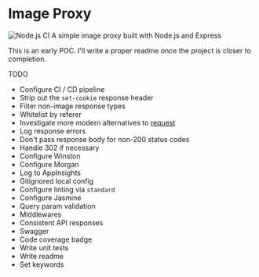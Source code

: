 # Image Proxy
![Node.js CI](https://github.com/pfbrowning/image-proxy/workflows/Node.js%20CI/badge.svg)
A simple image proxy built with Node.js and Express

This is an early POC.  I'll write a proper readme once the project is closer to completion.

TODO
* Configure CI / CD pipeline
* Strip out the `set-cookie` response header
* Filter non-image response types
* Whitelist by referer
* Investigate more modern alternatives to [request](https://github.com/request/request)
* Log response errors
* Don't pass response body for non-200 status codes
* Handle 302 if necessary
* Configure Winston
* Configure Morgan
* Log to AppInsights
* Gitignored local config
* Configure linting via `standard`
* Configure Jasmine
* Query param validation
* Middlewares
* Consistent API responses
* Swagger
* Code coverage badge
* Write unit tests
* Write readme
* Set keywords